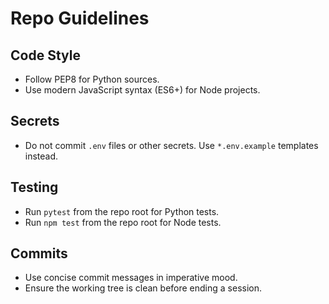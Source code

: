 # Repo Guidelines

## Code Style
- Follow PEP8 for Python sources.
- Use modern JavaScript syntax (ES6+) for Node projects.

## Secrets
- Do not commit `.env` files or other secrets. Use `*.env.example` templates instead.

## Testing
- Run `pytest` from the repo root for Python tests.
- Run `npm test` from the repo root for Node tests.

## Commits
- Use concise commit messages in imperative mood.
- Ensure the working tree is clean before ending a session.


